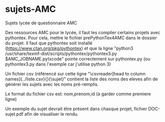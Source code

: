 # sujets-AMC
Sujets lycée de questionnaire AMC

Des ressources AMC pour le lycée, il faut les compiler certains projets avec pythontex. Pour cela, mettre le fichier prePythonTex4AMC dans le dossier du  projet.
Il faut que pythontex soit installé (https://www.ctan.org/pkg/pythontex) et que la ligne "python3 /usr/share/texmf-dist/scripts/pythontex/pythontex3.py $AMC_JOBNAME.pytxcode" pointe correctement sur pythontex.py (ou pythontex3.py dans l'exemple car j'utilise python 3)

Un fichier csv (référencé sur cette ligne "\csvreader[head to column names]{../liste.csv}{}{\sujet}" contient la liste des noms des eleves afin de générer les sujets avec les noms pré-remplis.

Le format du fichier csv est: nom,prenom,id (à garder comme premiere ligne)

Un exemple du sujet devrait être présent dans chasque projet, fichier DOC-sujet.pdf afin de visualiser le rendu.
